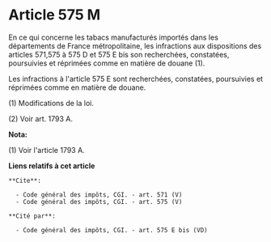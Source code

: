 # Article 575 M

En ce qui concerne les tabacs manufacturés importés dans les départements de France métropolitaine, les infractions aux
dispositions des articles 571,575 à 575 D et 575 E bis son recherchées, constatées, poursuivies et réprimées comme en matière
de douane (1). 

Les infractions à l'article 575 E sont recherchées, constatées, poursuivies et réprimées comme en matière de douane. 

(1) Modifications de la loi. 

(2) Voir art. 1793 A.

**Nota:**

(1) Voir l'article 1793 A.

**Liens relatifs à cet article**

	**Cite**:

	  - Code général des impôts, CGI. - art. 571 (V)
	  - Code général des impôts, CGI. - art. 575 (V)

	**Cité par**:

	  - Code général des impôts, CGI. - art. 575 E bis (VD)
